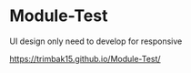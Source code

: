 # Module-Test
UI design only need to develop for responsive



https://trimbak15.github.io/Module-Test/
